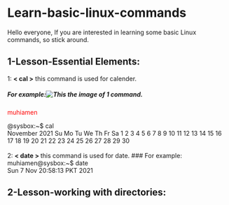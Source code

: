 # Learn-basic-linux-commands
Hello everyone, If you are interested in learning some basic Linux commands, so stick around. <br>
## 1-Lesson-Essential Elements:<br>
1: <b>< cal ></b> this command is used for calender.
##### For example:![This the image of 1 command.](file:///home/muhiamen/Linux%20comd%20from%20Noumam%20uncle/Screenshot%20from%202021-11-02%2017-53-57.png)
  <p style="color:red">muhiamen</p>@sysbox:~$ cal <br>
  November 2021      
Su Mo Tu We Th Fr Sa  
    1  2  3  4  5  6  
 7  8  9 10 11 12 13  
14 15 16 17 18 19 20  
21 22 23 24 25 26 27  
28 29 30 <br><br>
2: <b> < date > </b> this command is used for date.
### For example:
muhiamen@sysbox:~$ date <br>
Sun  7 Nov 20:58:13 PKT 2021




## 2-Lesson-working with directories:<br>
